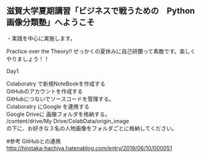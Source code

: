## 滋賀大学夏期講習「ビジネスで戦うための　Python画像分類塾」へようこそ  

・実践を中心に実施します。  

Practice over the Theory!! せっかくの夏休みに自己研鑽って素敵です。楽しくやりましょう！！  

Day1

Colaboratry で新規NoteBookを作成する  
GitHubのアカウントを作成する  
GitHubにつないでソースコードを管理する。  
Colaboratry にGoogle を連携する  
Google Driveに 画像フォルダを格納する。  
/content/drive/My Drive/ColabData/origin_image  
の下に、お好きな３名の人物画像をフォルダごとに格納してください。  

#参考
GitHubとの連携  
http://hirotaka-hachiya.hatenablog.com/entry/2019/06/10/000051  


